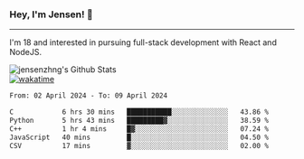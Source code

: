 ### Hey, I'm Jensen! 👋

---

I'm 18 and interested in pursuing full-stack development with React and NodeJS.

![jensenzhng's Github Stats](https://github-readme-stats.vercel.app/api?username=jensenzhng&theme=dark&show_icons=true&count_private=true)
<br />
[![wakatime](https://wakatime.com/badge/user/cbfc263d-3611-4e36-8278-8fad45fe3f62.svg)](https://wakatime.com/@cbfc263d-3611-4e36-8278-8fad45fe3f62)

<!--START_SECTION:waka-->

```txt
From: 02 April 2024 - To: 09 April 2024

C            6 hrs 30 mins   ███████████░░░░░░░░░░░░░░   43.86 %
Python       5 hrs 43 mins   █████████▓░░░░░░░░░░░░░░░   38.59 %
C++          1 hr 4 mins     █▓░░░░░░░░░░░░░░░░░░░░░░░   07.24 %
JavaScript   40 mins         █░░░░░░░░░░░░░░░░░░░░░░░░   04.50 %
CSV          17 mins         ▓░░░░░░░░░░░░░░░░░░░░░░░░   02.00 %
```

<!--END_SECTION:waka-->
